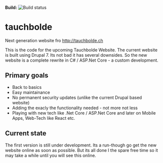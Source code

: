 **Build:** ![Build status](https://dev.azure.com/tauchbolde-devops/tauchbolde-devops/_apis/build/status/tauchbolde-CI)

# tauchbolde
Next generation website fro http://tauchbolde.ch

This is the code for the upcoming Tauchbolde Website. The current website is built using Drupal 7. Its not bad it has several downsides. So the new website is a complete rewrite in C# / ASP.Net Core - a custom development.

## Primary goals

* Back to basics
* Easy maintainance
* No permanent security updates (unlike the current Drupal based website)
* Adding the exacly the functionality needed - not more not less
* Playing with new tech like .Net Core / ASP.Net Core and later on Mobile Apps, Web-Tech like React etc.

## Current state

The first version is still under development. Its a run-though go get the new website online as soon as possible. But its all done I the
spare free time so it may take a while until you will see this online.

